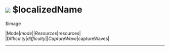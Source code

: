 # <img id="spr" src="/$repo/images/sector-$planet-$id-small.png"></img> $localizedName

$image

|Mode|$mode|
|Resources|$resources|
|Difficulty|$difficulty|
|Capture Wave|$captureWaves|

--- 
